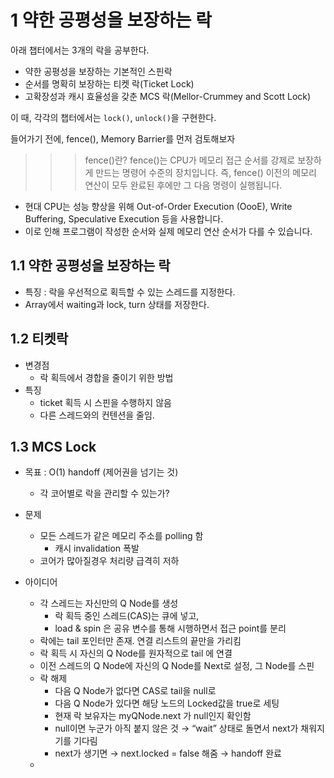 # 1 약한 공평성을 보장하는 락

아래 챕터에서는 3개의 락을 공부한다.
- 약한 공평성을 보장하는 기본적인 스핀락
- 순서를 명확히 보장하는 티켓 락(Ticket Lock)
- 고확장성과 캐시 효율성을 갖춘 MCS 락(Mellor-Crummey and Scott Lock)

이 때, 각각의 챕터에서는 `lock()`, `unlock()`을 구현한다.

들어가기 전에, fence(), Memory Barrier를 먼저 검토해보자

>>> fence()란?
>>> fence()는 CPU가 메모리 접근 순서를 강제로 보장하게 만드는 명령어 수준의 장치입니다.
>>> 즉, fence() 이전의 메모리 연산이 모두 완료된 후에만 그 다음 명령이 실행됩니다.

- 현대 CPU는 성능 향상을 위해 Out-of-Order Execution (OooE), Write Buffering, Speculative Execution 등을 사용합니다. 
- 이로 인해 프로그램이 작성한 순서와 실제 메모리 연산 순서가 다를 수 있습니다.


## 1.1 약한 공평성을 보장하는 락
- 특징 : 락을 우선적으로 획득할 수 있는 스레드를 지정한다.
- Array에서 waiting과 lock, turn 상태를 저장한다.


## 1.2 티켓락
- 변경점
  - 락 획득에서 경합을 줄이기 위한 방법
- 특징
  - ticket 획득 시 스핀을 수행하지 않음
  - 다른 스레드와의 컨텐션을 줄임.


## 1.3 MCS Lock
- 목표 : O(1) handoff (제어권을 넘기는 것)
  - 각 코어별로 락을 관리할 수 있는가?
- 문제
  - 모든 스레드가 같은 메모리 주소를 polling 함
    - 캐시 invalidation 폭발
  - 코어가 많아질경우 처리량 급격히 저하

- 아이디어
  - 각 스레드는 자신만의 Q Node를 생성
    - 락 획득 중인 스레드(CAS)는 큐에 넣고,
    - load & spin 은 공유 변수를 통해 시행하면서 접근 point를 분리
  - 락에는 tail 포인터만 존재. 연결 리스트의 끝만을 가리킴
  - 락 획득 시 자신의 Q Node를 원자적으로 tail 에 연결
  - 이전 스레드의 Q Node에 자신의 Q Node를 Next로 설정, 그 Node를 스핀
  - 락 해제
    - 다음 Q Node가 없다면 CAS로 tail을 null로
    - 다음 Q Node가 있다면 해당 노드의 Locked값을 true로 세팅
    - 현재 락 보유자는 myQNode.next 가 null인지 확인함 
    - null이면 누군가 아직 붙지 않은 것 → “wait” 상태로 돌면서 next가 채워지기를 기다림 
    - next가 생기면 → next.locked = false 해줌 → handoff 완료
  - 